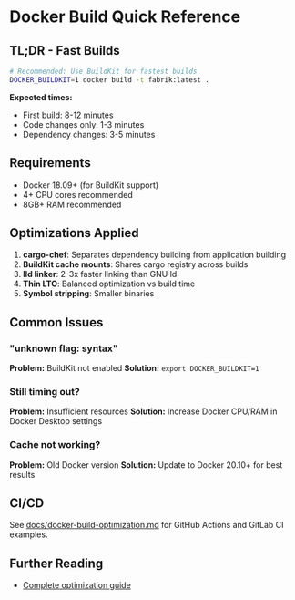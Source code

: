 # Docker Build Quick Reference

## TL;DR - Fast Builds

```bash
# Recommended: Use BuildKit for fastest builds
DOCKER_BUILDKIT=1 docker build -t fabrik:latest .
```

**Expected times:**
- First build: 8-12 minutes
- Code changes only: 1-3 minutes
- Dependency changes: 3-5 minutes

## Requirements

- Docker 18.09+ (for BuildKit support)
- 4+ CPU cores recommended
- 8GB+ RAM recommended

## Optimizations Applied

1. **cargo-chef**: Separates dependency building from application building
2. **BuildKit cache mounts**: Shares cargo registry across builds
3. **lld linker**: 2-3x faster linking than GNU ld
4. **Thin LTO**: Balanced optimization vs build time
5. **Symbol stripping**: Smaller binaries

## Common Issues

### "unknown flag: syntax"
**Problem:** BuildKit not enabled
**Solution:** `export DOCKER_BUILDKIT=1`

### Still timing out?
**Problem:** Insufficient resources
**Solution:** Increase Docker CPU/RAM in Docker Desktop settings

### Cache not working?
**Problem:** Old Docker version
**Solution:** Update to Docker 20.10+ for best results

## CI/CD

See [docs/docker-build-optimization.md](./docs/docker-build-optimization.md) for GitHub Actions and GitLab CI examples.

## Further Reading

- [Complete optimization guide](./docs/docker-build-optimization.md)
